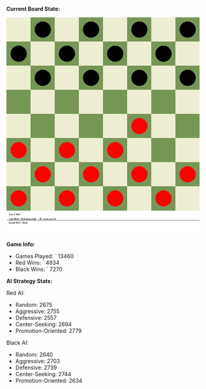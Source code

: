 
**Current Board State:**  
<!-- START_GIF -->
![Checkers Game](./checkers_game.gif)
<!-- END_GIF -->

**Game Info:**  
- Games Played: `<!-- GAMES_PLAYED --> 13460
- Red Wins: `<!-- RED_WINS --> 4934
- Black Wins: `<!-- BLACK_WINS --> 7270

<!-- AI_STATS -->
**AI Strategy Stats:**

Red AI:
- Random: 2675
- Aggressive: 2755
- Defensive: 2557
- Center-Seeking: 2694
- Promotion-Oriented: 2779

Black AI:
- Random: 2640
- Aggressive: 2703
- Defensive: 2739
- Center-Seeking: 2744
- Promotion-Oriented: 2634
